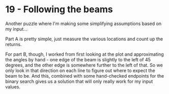 # 19 - Following the beams
Another puzzle where I'm making some simplifying assumptions based on my input...

Part A is pretty simple, just measure the various locations and count up the returns.

For part B, though, I worked from first looking at the plot and approximating the angles by hand - one edge of the beam is slightly to the left of 45 degrees, and the other edge is somewhere further to the left of that. So we only look in that direction on each line to figure out where to expect the beam to be. And this, combined with some hand-checked endpoints for the binary search gives us a solution that will only really work for my input values.
